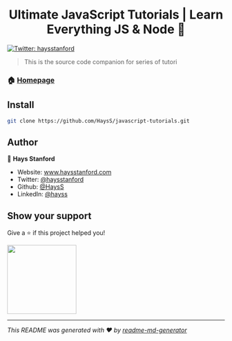 <h1 align="center">Ultimate JavaScript Tutorials | Learn Everything JS & Node 👋</h1>
<p>
  <a href="https://twitter.com/haysstanford" target="_blank">
    <img alt="Twitter: haysstanford" src="https://img.shields.io/twitter/follow/haysstanford.svg?style=social" />
  </a>
</p>

> This is the source code companion for series of tutori

### 🏠 [Homepage](https://haysstanford.com)

## Install

```sh
git clone https://github.com/HaysS/javascript-tutorials.git
```

## Author

👤 **Hays Stanford**

* Website: www.haysstanford.com
* Twitter: [@haysstanford](https://twitter.com/haysstanford)
* Github: [@HaysS](https://github.com/HaysS)
* LinkedIn: [@hayss](https://linkedin.com/in/hayss)

## Show your support

Give a ⭐️ if this project helped you!

<a href="https://www.patreon.com/https:\/\/www.patreon.com\/hayss">
  <img src="https://c5.patreon.com/external/logo/become_a_patron_button@2x.png" width="160">
</a>

***
_This README was generated with ❤️ by [readme-md-generator](https://github.com/kefranabg/readme-md-generator)_
